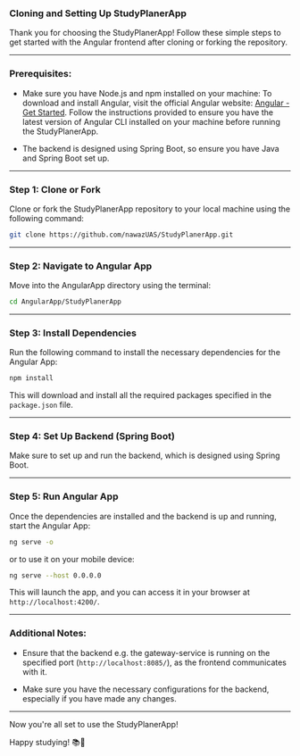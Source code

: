 ### Cloning and Setting Up StudyPlanerApp

Thank you for choosing the StudyPlanerApp! Follow these simple steps to get started with the Angular frontend after cloning or forking the repository.

---

### Prerequisites:

- Make sure you have Node.js and npm installed on your machine:
To download and install Angular, visit the official Angular website: [Angular - Get Started](https://angular.io/guide/setup).
Follow the instructions provided to ensure you have the latest version of Angular CLI installed on your machine before running the StudyPlanerApp.

- The backend is designed using Spring Boot, so ensure you have Java and Spring Boot set up.

---

### Step 1: Clone or Fork

Clone or fork the StudyPlanerApp repository to your local machine using the following command:

```bash
git clone https://github.com/nawazUAS/StudyPlanerApp.git
```

---

### Step 2: Navigate to Angular App

Move into the AngularApp directory using the terminal:

```bash
cd AngularApp/StudyPlanerApp
```

---

### Step 3: Install Dependencies

Run the following command to install the necessary dependencies for the Angular App:

```bash
npm install
```

This will download and install all the required packages specified in the `package.json` file.

---

### Step 4: Set Up Backend (Spring Boot)

Make sure to set up and run the backend, which is designed using Spring Boot.

---

### Step 5: Run Angular App

Once the dependencies are installed and the backend is up and running, start the Angular App:

```bash
ng serve -o
```
or to use it on your mobile device:
```bash
ng serve --host 0.0.0.0
```

This will launch the app, and you can access it in your browser at `http://localhost:4200/`.

---

### Additional Notes:

- Ensure that the backend e.g. the gateway-service is running on the specified port (`http://localhost:8085/`), as the frontend communicates with it.

- Make sure you have the necessary configurations for the backend, especially if you have made any changes.

---

Now you're all set to use the StudyPlanerApp!

Happy studying! 📚🚀
